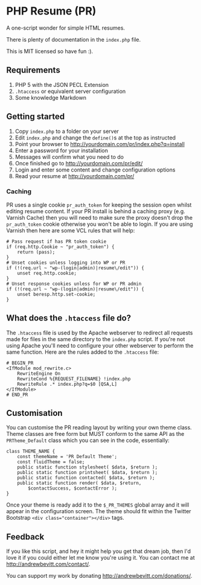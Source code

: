 # PHP Resume (PR)

A one-script wonder for simple HTML resumes.

There is plenty of documentation in the `index.php` file.

This is MIT licensed so have fun :).

## Requirements

1. PHP 5 with the JSON PECL Extension
2. `.htaccess` or equivalent server configuration
3. Some knowledge Markdown

## Getting started

1. Copy `index.php` to a folder on your server
1. Edit `index.php` and change the `define()`s at the top as instructed
2. Point your browser to http://yourdomain.com/pr/index.php?q=install
3. Enter a password for your installation
4. Messages will confirm what you need to do
5. Once finished go to http://yourdomain.com/pr/edit/
6. Login and enter some content and change configuration options
7. Read your resume at http://yourdomain.com/pr/

### Caching

PR uses a single cookie `pr_auth_token` for keeping the session open whilst editing resume content. If your PR install is behind a caching proxy (e.g. Varnish Cache) then you will need to make sure the proxy doesn't drop the `pr_auth_token` cookie otherwise you won't be able to login. If you are using Varnish then here are some VCL rules that will help:

    # Pass request if has PR token cookie
    if (req.http.Cookie ~ "pr_auth_token") {
        return (pass);
    }
    # Unset cookies unless logging into WP or PR
    if (!(req.url ~ "wp-(login|admin)|resume\/edit")) {
        unset req.http.cookie;
    }
    # Unset response cookies unless for WP or PR admin
    if (!(req.url ~ "wp-(login|admin)|resume\/edit")) {
        unset beresp.http.set-cookie;
    }


## What does the `.htaccess` file do?

The `.htaccess` file is used by the Apache webserver to redirect all requests made for files in the same directory to the `index.php` script. If you're not using Apache you'll need to configure your other webserver to perform the same function. Here are the rules added to the `.htaccess` file:

    # BEGIN_PR
    <IfModule mod_rewrite.c>
		RewriteEngine On
		RewriteCond %{REQUEST_FILENAME} !index.php
		RewriteRule .* index.php?q=$0 [QSA,L]
	</IfModule>
	# END_PR

## Customisation

You can customise the PR reading layout by writing your own theme class.
Theme classes are free form but MUST conform to the same API as the
`PRTheme_Default` class which you can see in the code, essentially:

    class THEME_NAME {
        const themeName = 'PR Default Theme';
        const fluidTheme = false;
        public static function stylesheet( $data, $return );
        public static function printsheet( $data, $return );
        public static function contacted( $data, $return );
        public static function render( $data, $return,
            $contactSuccess, $contactError );
    }

Once your theme is ready add it to the `$_PR_THEMES` global array and it
will appear in the configuration screen. The theme should fit within
the Twitter Bootstrap `<div class="container"></div>` tags.

## Feedback
If you like this script, and hey it might help you get that dream job,
then I'd love it if you could either let me know you're using it. You
can contact me at http://andrewbevitt.com/contact/.

You can support my work by donating http://andrewbevitt.com/donations/.

